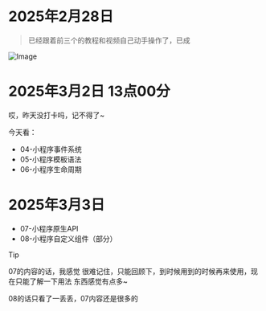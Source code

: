 # 2025年2月28日
> 已经跟着前三个的教程和视频自己动手操作了，已成

![Image](https://github.com/user-attachments/assets/78aa088f-c808-4e10-85f3-9e0a1ba7a30c)
# 2025年3月2日 13点00分
哎，昨天没打卡吗，记不得了~

今天看：
- 04-小程序事件系统
- 05-小程序模板语法
- 06-小程序生命周期

# 2025年3月3日 
- 07-小程序原生API
- 08-小程序自定义组件（部分）
>[!tip]
> 07的内容的话，我感觉  很难记住，只能回顾下，到时候用到的时候再来使用，现在只能了解一下用法
> 东西感觉有点多~
>
> 08的话只看了一丢丢，07内容还是很多的
